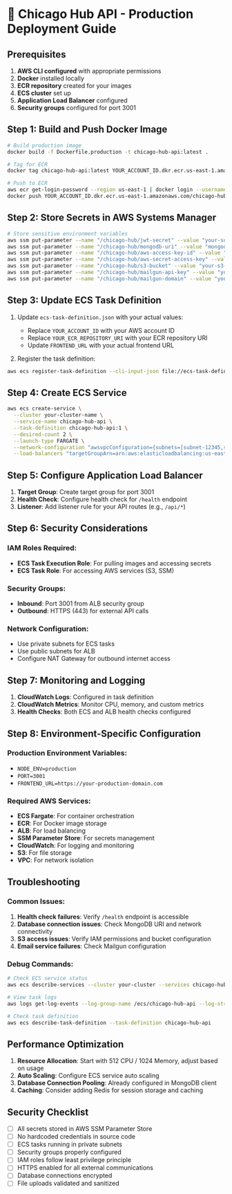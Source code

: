 # 🚀 Chicago Hub API - Production Deployment Guide

## Prerequisites

1. **AWS CLI configured** with appropriate permissions
2. **Docker** installed locally
3. **ECR repository** created for your images
4. **ECS cluster** set up
5. **Application Load Balancer** configured
6. **Security groups** configured for port 3001

## Step 1: Build and Push Docker Image

```bash
# Build production image
docker build -f Dockerfile.production -t chicago-hub-api:latest .

# Tag for ECR
docker tag chicago-hub-api:latest YOUR_ACCOUNT_ID.dkr.ecr.us-east-1.amazonaws.com/chicago-hub-api:latest

# Push to ECR
aws ecr get-login-password --region us-east-1 | docker login --username AWS --password-stdin YOUR_ACCOUNT_ID.dkr.ecr.us-east-1.amazonaws.com
docker push YOUR_ACCOUNT_ID.dkr.ecr.us-east-1.amazonaws.com/chicago-hub-api:latest
```

## Step 2: Store Secrets in AWS Systems Manager

```bash
# Store sensitive environment variables
aws ssm put-parameter --name "/chicago-hub/jwt-secret" --value "your-super-secure-jwt-secret" --type "SecureString"
aws ssm put-parameter --name "/chicago-hub/mongodb-uri" --value "mongodb+srv://..." --type "SecureString"
aws ssm put-parameter --name "/chicago-hub/aws-access-key-id" --value "your-access-key" --type "SecureString"
aws ssm put-parameter --name "/chicago-hub/aws-secret-access-key" --value "your-secret-key" --type "SecureString"
aws ssm put-parameter --name "/chicago-hub/s3-bucket" --value "your-s3-bucket" --type "String"
aws ssm put-parameter --name "/chicago-hub/mailgun-api-key" --value "your-mailgun-key" --type "SecureString"
aws ssm put-parameter --name "/chicago-hub/mailgun-domain" --value "your-domain.com" --type "String"
```

## Step 3: Update ECS Task Definition

1. Update `ecs-task-definition.json` with your actual values:
   - Replace `YOUR_ACCOUNT_ID` with your AWS account ID
   - Replace `YOUR_ECR_REPOSITORY_URI` with your ECR repository URI
   - Update `FRONTEND_URL` with your actual frontend URL

2. Register the task definition:
```bash
aws ecs register-task-definition --cli-input-json file://ecs-task-definition.json
```

## Step 4: Create ECS Service

```bash
aws ecs create-service \
  --cluster your-cluster-name \
  --service-name chicago-hub-api \
  --task-definition chicago-hub-api:1 \
  --desired-count 2 \
  --launch-type FARGATE \
  --network-configuration "awsvpcConfiguration={subnets=[subnet-12345,subnet-67890],securityGroups=[sg-12345],assignPublicIp=ENABLED}" \
  --load-balancers "targetGroupArn=arn:aws:elasticloadbalancing:us-east-1:YOUR_ACCOUNT:targetgroup/chicago-hub-api/12345,containerName=chicago-hub-api,containerPort=3001"
```

## Step 5: Configure Application Load Balancer

1. **Target Group**: Create target group for port 3001
2. **Health Check**: Configure health check for `/health` endpoint
3. **Listener**: Add listener rule for your API routes (e.g., `/api/*`)

## Step 6: Security Considerations

### IAM Roles Required:
- **ECS Task Execution Role**: For pulling images and accessing secrets
- **ECS Task Role**: For accessing AWS services (S3, SSM)

### Security Groups:
- **Inbound**: Port 3001 from ALB security group
- **Outbound**: HTTPS (443) for external API calls

### Network Configuration:
- Use private subnets for ECS tasks
- Use public subnets for ALB
- Configure NAT Gateway for outbound internet access

## Step 7: Monitoring and Logging

1. **CloudWatch Logs**: Configured in task definition
2. **CloudWatch Metrics**: Monitor CPU, memory, and custom metrics
3. **Health Checks**: Both ECS and ALB health checks configured

## Step 8: Environment-Specific Configuration

### Production Environment Variables:
- `NODE_ENV=production`
- `PORT=3001`
- `FRONTEND_URL=https://your-production-domain.com`

### Required AWS Services:
- **ECS Fargate**: For container orchestration
- **ECR**: For Docker image storage
- **ALB**: For load balancing
- **SSM Parameter Store**: For secrets management
- **CloudWatch**: For logging and monitoring
- **S3**: For file storage
- **VPC**: For network isolation

## Troubleshooting

### Common Issues:
1. **Health check failures**: Verify `/health` endpoint is accessible
2. **Database connection issues**: Check MongoDB URI and network connectivity
3. **S3 access issues**: Verify IAM permissions and bucket configuration
4. **Email service failures**: Check Mailgun configuration

### Debug Commands:
```bash
# Check ECS service status
aws ecs describe-services --cluster your-cluster --services chicago-hub-api

# View task logs
aws logs get-log-events --log-group-name /ecs/chicago-hub-api --log-stream-name ecs/chicago-hub-api/task-id

# Check task definition
aws ecs describe-task-definition --task-definition chicago-hub-api
```

## Performance Optimization

1. **Resource Allocation**: Start with 512 CPU / 1024 Memory, adjust based on usage
2. **Auto Scaling**: Configure ECS service auto scaling
3. **Database Connection Pooling**: Already configured in MongoDB client
4. **Caching**: Consider adding Redis for session storage and caching

## Security Checklist

- [ ] All secrets stored in AWS SSM Parameter Store
- [ ] No hardcoded credentials in source code
- [ ] ECS tasks running in private subnets
- [ ] Security groups properly configured
- [ ] IAM roles follow least privilege principle
- [ ] HTTPS enabled for all external communications
- [ ] Database connections encrypted
- [ ] File uploads validated and sanitized
